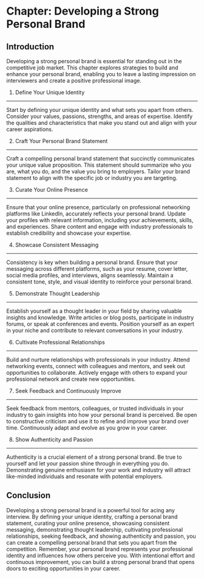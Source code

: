Chapter: Developing a Strong Personal Brand
===========================================

Introduction
------------

Developing a strong personal brand is essential for standing out in the competitive job market. This chapter explores strategies to build and enhance your personal brand, enabling you to leave a lasting impression on interviewers and create a positive professional image.

1. Define Your Unique Identity
------------------------------

Start by defining your unique identity and what sets you apart from others. Consider your values, passions, strengths, and areas of expertise. Identify the qualities and characteristics that make you stand out and align with your career aspirations.

2. Craft Your Personal Brand Statement
--------------------------------------

Craft a compelling personal brand statement that succinctly communicates your unique value proposition. This statement should summarize who you are, what you do, and the value you bring to employers. Tailor your brand statement to align with the specific job or industry you are targeting.

3. Curate Your Online Presence
------------------------------

Ensure that your online presence, particularly on professional networking platforms like LinkedIn, accurately reflects your personal brand. Update your profiles with relevant information, including your achievements, skills, and experiences. Share content and engage with industry professionals to establish credibility and showcase your expertise.

4. Showcase Consistent Messaging
--------------------------------

Consistency is key when building a personal brand. Ensure that your messaging across different platforms, such as your resume, cover letter, social media profiles, and interviews, aligns seamlessly. Maintain a consistent tone, style, and visual identity to reinforce your personal brand.

5. Demonstrate Thought Leadership
---------------------------------

Establish yourself as a thought leader in your field by sharing valuable insights and knowledge. Write articles or blog posts, participate in industry forums, or speak at conferences and events. Position yourself as an expert in your niche and contribute to relevant conversations in your industry.

6. Cultivate Professional Relationships
---------------------------------------

Build and nurture relationships with professionals in your industry. Attend networking events, connect with colleagues and mentors, and seek out opportunities to collaborate. Actively engage with others to expand your professional network and create new opportunities.

7. Seek Feedback and Continuously Improve
-----------------------------------------

Seek feedback from mentors, colleagues, or trusted individuals in your industry to gain insights into how your personal brand is perceived. Be open to constructive criticism and use it to refine and improve your brand over time. Continuously adapt and evolve as you grow in your career.

8. Show Authenticity and Passion
--------------------------------

Authenticity is a crucial element of a strong personal brand. Be true to yourself and let your passion shine through in everything you do. Demonstrating genuine enthusiasm for your work and industry will attract like-minded individuals and resonate with potential employers.

Conclusion
----------

Developing a strong personal brand is a powerful tool for acing any interview. By defining your unique identity, crafting a personal brand statement, curating your online presence, showcasing consistent messaging, demonstrating thought leadership, cultivating professional relationships, seeking feedback, and showing authenticity and passion, you can create a compelling personal brand that sets you apart from the competition. Remember, your personal brand represents your professional identity and influences how others perceive you. With intentional effort and continuous improvement, you can build a strong personal brand that opens doors to exciting opportunities in your career.
